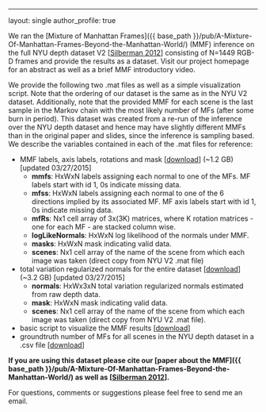 ---
layout: single
author_profile: true

We ran the [Mixture of Manhattan Frames]({{ base_path }}/pub/A-Mixture-Of-Manhattan-Frames-Beyond-the-Manhattan-World/) (MMF) inference on the full NYU depth dataset V2 [[Silberman 2012](http://cs.nyu.edu/~silberman/datasets/nyu_depth_v2.html)] consisting of
N=1449 RGB-D frames and provide the results as a dataset. Visit our
project homepage for an abstract as well as a brief MMF introductory
video.

We provide the following two .mat files as well as a simple
visualization script. Note that the ordering of our dataset is the same
as in the NYU V2 dataset. Additionally, note that the provided MMF for
each scene is the last sample in the Markov chain with the most likely
number of MFs (after some burn in period). This dataset was created
from a re-run of the inference over the NYU depth dataset and hence may
have slightly different MMFs than in the original paper and slides,
since the inference is sampling based. We describe the variables
contained in each of the .mat files for reference:

* MMF labels, axis labels, rotations and mask [[download](http://people.csail.mit.edu/jstraub/download/nyu_depth_v2_mmf_v1.1.mat)] (~1.2 GB) [updated 03/27/2015]
	* **mmfs**: HxWxN labels assigning each normal to one of the MFs. MF labels start with id 1, 0s indicate missing data.
	* **mfss**: HxWxN labels assigning each normal to one of the 6 directions implied by its associated MF. MF axis labels start with id 1, 0s indicate missing data.
	* **mfRs**: Nx1 cell array of 3x(3K) matrices, where K rotation matrices - one for each MF - are stacked column wise.
	* **logLikeNormals**: HxWxN log likelihood of the normals under MMF.
	* **masks**: HxWxN mask indicating valid data.
	* **scenes**: Nx1 cell array of the name of the scene from which each image was taken (direct copy from NYU V2 .mat file)
* total variation regularized normals for the entire dataset [[download](http://people.csail.mit.edu/jstraub/download/nyu_depth_v2_normals.mat)] (~3.2 GB) [updated 03/27/2015]
	* **normals**: HxWx3xN total variation regularized normals estimated from raw depth data.
	* **mask**: HxWxN mask indicating valid data.
	* **scenes**: Nx1 cell array of the name of the scene from which each image was taken (direct copy from NYU V2 .mat file).
* basic script to visualize the MMF results [[download](http://people.csail.mit.edu/jstraub/download/showMMF.m)]
* groundtruth number of MFs for all scenes in the NYU depth dataset in a .csv file [[download](http://people.csail.mit.edu/jstraub/download/mmfGT_pub.csv)]

**If you are using this dataset please cite our [paper about the MMF]({{ base_path }}/pub/A-Mixture-Of-Manhattan-Frames-Beyond-the-Manhattan-World/)
as well as [[Silberman 2012](http://cs.nyu.edu/~silberman/datasets/nyu_depth_v2.html)].**

For questions, comments or suggestions please feel free to send me an email.
